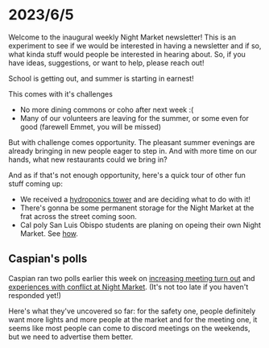 # 2023/6/5

Welcome to the inaugural weekly Night Market newsletter! This is an experiment to see if we would be interested in having a newsletter and if so, what kinda stuff would people be interested in hearing about. So, if you have ideas, suggestions, or want to help, please reach out!

School is getting out, and summer is starting in earnest!

This comes with it's challenges
- No more dining commons or coho after next week :(
- Many of our volunteers are leaving for the summer, or some even for good (farewell Emmet, you will be missed)

But with challenge comes opportunity. The pleasant summer evenings are already bringing in new people eager to step in. And with more time on our hands, what new restaurants could we bring in?

And as if that's not enough opportunity, here's a quick tour of other fun stuff coming up:
- We received a <a href="https://discord.com/channels/1036777702302158908/1045551946704113735/1115037311420354621">hydroponics tower</a> and are deciding what to do with it!
- There's gonna be some permanent storage for the Night Market at the frat across the street coming soon.
- Cal poly San Luis Obispo students are planing on opeing their own Night Market. See <a href="https://discord.com/channels/1036777702302158908/1036782826181369936/1115729317993910313">how</a>.

## Caspian's polls

Caspian ran two polls earlier this week on <a href="https://docs.google.com/forms/d/e/1FAIpQLSe3B0BY5TUe8Irv3mS8kuw8gru83JGThKAnQYUvkNYJzDaUBQ/viewform">increasing meeting turn out</a> and <a href="https://docs.google.com/forms/d/e/1FAIpQLSetYK1hTqYiENvVQhK6uUcli8UUT58FZIMPkrZn3nvPrNMDQA/viewform">experiences with conflict at Night Market</a>. (It's not too late if you haven't responded yet!)

Here's what they've uncovered so far: for the safety one, people definitely want more lights and more people at the market and for the meeting one, it seems like most people can come to discord meetings on the weekends, but we need to advertise them better.
